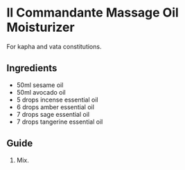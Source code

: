 # Il Commandante Massage Oil Moisturizer

For kapha and vata constitutions.

## Ingredients
* 50ml sesame oil
* 50ml avocado oil
* 5 drops incense essential oil
* 6 drops amber essential oil
* 7 drops sage essential oil
* 7 drops tangerine essential oil

## Guide
1. Mix.